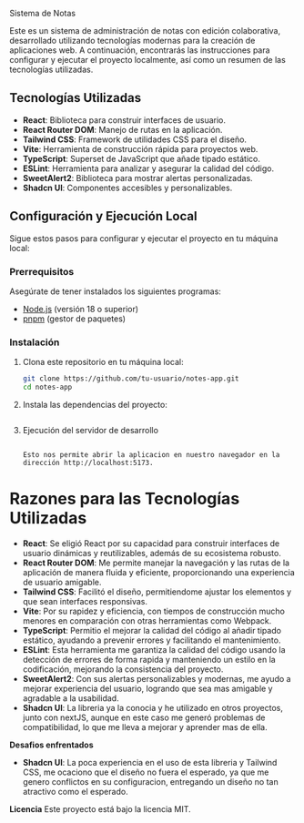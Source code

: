  Sistema de Notas

Este es un sistema de administración de notas con edición colaborativa, desarrollado utilizando tecnologías modernas para la creación de aplicaciones web. A continuación, encontrarás las instrucciones para configurar y ejecutar el proyecto localmente, así como un resumen de las tecnologías utilizadas.

## Tecnologías Utilizadas

- **React**: Biblioteca para construir interfaces de usuario.
- **React Router DOM**: Manejo de rutas en la aplicación.
- **Tailwind CSS**: Framework de utilidades CSS para el diseño.
- **Vite**: Herramienta de construcción rápida para proyectos web.
- **TypeScript**: Superset de JavaScript que añade tipado estático.
- **ESLint**: Herramienta para analizar y asegurar la calidad del código.
- **SweetAlert2**: Biblioteca para mostrar alertas personalizadas.
- **Shadcn UI**: Componentes accesibles y personalizables.

## Configuración y Ejecución Local

Sigue estos pasos para configurar y ejecutar el proyecto en tu máquina local:

### Prerrequisitos

Asegúrate de tener instalados los siguientes programas:

- [Node.js](https://nodejs.org/) (versión 18 o superior)
- [pnpm](https://pnpm.io/) (gestor de paquetes)

### Instalación

1. Clona este repositorio en tu máquina local:

   ```bash
   git clone https://github.com/tu-usuario/notes-app.git
   cd notes-app

2. Instala las dependencias del proyecto:

    ```pnpm install
    
3. Ejecución del servidor de desarrollo

    ```pnpm run dev

    Esto nos permite abrir la aplicacion en nuestro navegador en la dirección http://localhost:5173.

# Razones para las Tecnologías Utilizadas

- **React**: Se eligió React por su capacidad para construir interfaces de usuario dinámicas y reutilizables, además de su ecosistema robusto.
- **React Router DOM**: Me permite manejar la navegación y las rutas de la aplicación de manera fluida y eficiente, proporcionando una experiencia de usuario amigable.
- **Tailwind CSS**: Facilitó el diseño, permitiendome ajustar los elementos y que sean interfaces responsivas.
- **Vite**: Por su rapidez y eficiencia, con tiempos de construcción mucho menores en comparación con otras herramientas como Webpack.
- **TypeScript**: Permitio el mejorar la calidad del código al añadir tipado estático, ayudando a prevenir errores y facilitando el mantenimiento.
- **ESLint**: Esta herramienta me garantiza la calidad del código usando la detección de errores de forma rapida y manteniendo un estilo en la codificación, mejorando la consistencia del proyecto.
- **SweetAlert2**: Con sus alertas personalizables y modernas, me ayudo a mejorar experiencia del usuario, logrando que sea mas amigable y agradable a la usabilidad.
- **Shadcn UI**: La libreria ya la conocia y he utilizado en otros proyectos, junto con nextJS, aunque en este caso me generó problemas de compatibilidad, lo que me lleva a mejorar y aprender mas de ella.

**Desafios enfrentados**
* **Shadcn UI**: La poca experiencia en el uso de esta libreria y Tailwind CSS, me ocaciono que el diseño no fuera el esperado, ya que me genero conflictos en su configuracion, entregando un diseño no tan atractivo como el esperado.



**Licencia**
    Este proyecto está bajo la licencia MIT.
